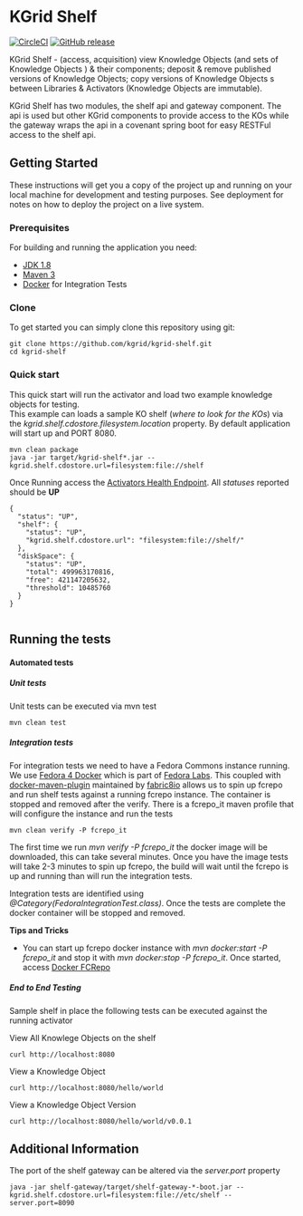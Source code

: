 # KGrid Shelf
[![CircleCI](https://circleci.com/gh/kgrid/kgrid-shelf/tree/master.svg?style=shield)](https://circleci.com/gh/kgrid/kgrid-shelf/tree/master)
[![GitHub release](https://img.shields.io/github/release/kgrid/kgrid-shelf.svg)](https://github.com/kgrid/kgrid-shelf/releases/)

KGrid Shelf - (access, acquisition) view Knowledge Objects  (and sets of Knowledge Objects ) & their components; deposit & remove published versions of Knowledge Objects; copy versions of Knowledge Objects
s between Libraries & Activators (Knowledge Objects are immutable).

KGrid Shelf has two modules, the shelf api and gateway component.  The api is used but other KGrid 
components to provide access to the KOs while the gateway wraps the api in a covenant spring boot for easy RESTFul access to the shelf api.  

## Getting Started

These instructions will get you a copy of the project up and running on your local machine for development and testing purposes. See deployment for notes on how to deploy the project on a live system.

### Prerequisites
For building and running the application you need:

- [JDK 1.8](http://www.oracle.com/technetwork/java/javase/downloads/jdk8-downloads-2133151.html)
- [Maven 3](https://maven.apache.org)
- [Docker](https://www.docker.com/) for Integration Tests 

### Clone
To get started you can simply clone this repository using git:
```
git clone https://github.com/kgrid/kgrid-shelf.git
cd kgrid-shelf
```

### Quick start
This quick start will run the activator and load two example knowledge objects for testing.  
This example can loads a sample KO shelf (_where to look for the KOs_) via the _kgrid.shelf.cdostore.filesystem.location_ property. By default application will start up and PORT 8080. 
```
mvn clean package
java -jar target/kgrid-shelf*.jar --kgrid.shelf.cdostore.url=filesystem:file://shelf
```
Once Running access the [Activators Health Endpoint](http://localhost:8080/health).  All _statuses_ reported should be **UP**

```$xslt
{
  "status": "UP",
  "shelf": {
    "status": "UP",
    "kgrid.shelf.cdostore.url": "filesystem:file://shelf/"
  },
  "diskSpace": {
    "status": "UP",
    "total": 499963170816,
    "free": 421147205632,
    "threshold": 10485760
  }
}
   
```

## Running the tests

#### Automated tests 

##### Unit tests

Unit tests can be executed via mvn test

```
mvn clean test
```


##### Integration tests

For integration tests we need to have a Fedora Commons instance running.  We use 
[Fedora 4 Docker](https://hub.docker.com/r/yinlinchen/fcrepo4-docker/) which is part of [Fedora
Labs](https://github.com/fcrepo4-labs/fcrepo4-docker).  This coupled with
[docker-maven-plugin](https://github.com/fabric8io/docker-maven-plugin) maintained by
 [fabric8io](https://fabric8.io/) allows us to spin up fcrepo and run shelf tests against a running
 fcrepo instance.  The container is stopped and removed after the verify. There is a fcrepo_it maven profile that will configure the instance and run the tests
 
```
mvn clean verify -P fcrepo_it
```
  
The first time we run _mvn verify -P fcrepo_it_ the docker image will be downloaded, this can take several minutes. 
 Once you have the image tests will take  2-3 minutes to spin up fcrepo, the build will wait until 
 the fcrepo is up and running than will run the integration tests.  
 
 Integration tests are identified using _@Category(FedoraIntegrationTest.class)_. Once the tests are complete the docker container will be stopped and removed.

**Tips and Tricks**

 * You can start up fcrepo docker instance with _mvn docker:start -P fcrepo_it_ and stop it with 
_mvn docker:stop -P fcrepo_it_.  Once started, access [Docker FCRepo](http://localhost:8080/fcrepo/rest/)

##### End to End Testing

Sample shelf in place the following tests can be executed against the running activator


View All Knowlege Objects on the shelf

```
curl http://localhost:8080
```

View a Knowledge Object

```
curl http://localhost:8080/hello/world
```

View a Knowledge Object Version

```
curl http://localhost:8080/hello/world/v0.0.1
```

## Additional Information

The port of the shelf gateway can be altered via the _server.port_ property 
```
java -jar shelf-gateway/target/shelf-gateway-*-boot.jar --kgrid.shelf.cdostore.url=filesystem:file://etc/shelf --server.port=8090

```
